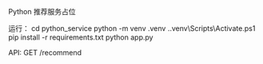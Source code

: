 Python 推荐服务占位

运行：
cd python_service
python -m venv .venv
.\.venv\Scripts\Activate.ps1
pip install -r requirements.txt
python app.py

API:
GET /recommend
